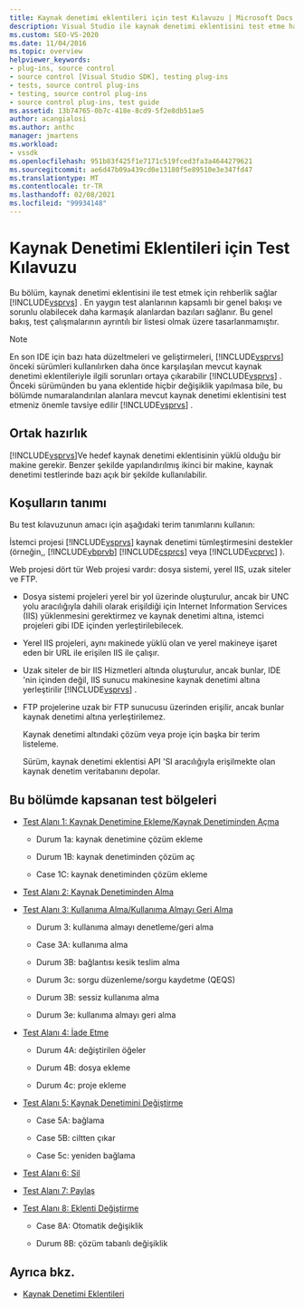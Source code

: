 ```yaml
---
title: Kaynak denetimi eklentileri için test Kılavuzu | Microsoft Docs
description: Visual Studio ile kaynak denetimi eklentisini test etme hakkında bilgi edinin. Bu genel bakışta ortak test bölgeleri bulunur.
ms.custom: SEO-VS-2020
ms.date: 11/04/2016
ms.topic: overview
helpviewer_keywords:
- plug-ins, source control
- source control [Visual Studio SDK], testing plug-ins
- tests, source control plug-ins
- testing, source control plug-ins
- source control plug-ins, test guide
ms.assetid: 13b74765-0b7c-418e-8cd9-5f2e8db51ae5
author: acangialosi
ms.author: anthc
manager: jmartens
ms.workload:
- vssdk
ms.openlocfilehash: 951b83f425f1e7171c519fced3fa3a4644279621
ms.sourcegitcommit: ae6d47b09a439cd0e13180f5e89510e3e347fd47
ms.translationtype: MT
ms.contentlocale: tr-TR
ms.lasthandoff: 02/08/2021
ms.locfileid: "99934148"
---
```

# <a name="test-guide-for-source-control-plug-ins"></a>Kaynak Denetimi Eklentileri için Test Kılavuzu
Bu bölüm, kaynak denetimi eklentisini ile test etmek için rehberlik sağlar [!INCLUDE[vsprvs](../../code-quality/includes/vsprvs_md.md)] . En yaygın test alanlarının kapsamlı bir genel bakışı ve sorunlu olabilecek daha karmaşık alanlardan bazıları sağlanır. Bu genel bakış, test çalışmalarının ayrıntılı bir listesi olmak üzere tasarlanmamıştır.

> [!NOTE]
> En son IDE için bazı hata düzeltmeleri ve geliştirmeleri, [!INCLUDE[vsprvs](../../code-quality/includes/vsprvs_md.md)] önceki sürümleri kullanılırken daha önce karşılaşılan mevcut kaynak denetimi eklentileriyle ilgili sorunları ortaya çıkarabilir [!INCLUDE[vsprvs](../../code-quality/includes/vsprvs_md.md)] . Önceki sürümünden bu yana eklentide hiçbir değişiklik yapılmasa bile, bu bölümde numaralandırılan alanlara mevcut kaynak denetimi eklentisini test etmeniz önemle tavsiye edilir [!INCLUDE[vsprvs](../../code-quality/includes/vsprvs_md.md)] .

## <a name="common-preparation"></a>Ortak hazırlık
 [!INCLUDE[vsprvs](../../code-quality/includes/vsprvs_md.md)]Ve hedef kaynak denetimi eklentisinin yüklü olduğu bir makine gerekir. Benzer şekilde yapılandırılmış ikinci bir makine, kaynak denetimi testlerinde bazı açık bir şekilde kullanılabilir.

## <a name="definition-of-terms"></a>Koşulların tanımı
 Bu test kılavuzunun amacı için aşağıdaki terim tanımlarını kullanın:

 İstemci projesi [!INCLUDE[vsprvs](../../code-quality/includes/vsprvs_md.md)] kaynak denetimi tümleştirmesini destekler (örneğin,, [!INCLUDE[vbprvb](../../code-quality/includes/vbprvb_md.md)] [!INCLUDE[csprcs](../../data-tools/includes/csprcs_md.md)] veya [!INCLUDE[vcprvc](../../code-quality/includes/vcprvc_md.md)] ).

 Web projesi dört tür Web projesi vardır: dosya sistemi, yerel IIS, uzak siteler ve FTP.

- Dosya sistemi projeleri yerel bir yol üzerinde oluşturulur, ancak bir UNC yolu aracılığıyla dahili olarak erişildiği için Internet Information Services (IIS) yüklenmesini gerektirmez ve kaynak denetimi altına, istemci projeleri gibi IDE içinden yerleştirilebilecek.

- Yerel IIS projeleri, aynı makinede yüklü olan ve yerel makineye işaret eden bir URL ile erişilen IIS ile çalışır.

- Uzak siteler de bir IIS Hizmetleri altında oluşturulur, ancak bunlar, IDE 'nin içinden değil, IIS sunucu makinesine kaynak denetimi altına yerleştirilir [!INCLUDE[vsprvs](../../code-quality/includes/vsprvs_md.md)] .

- FTP projelerine uzak bir FTP sunucusu üzerinden erişilir, ancak bunlar kaynak denetimi altına yerleştirilemez.

  Kaynak denetimi altındaki çözüm veya proje için başka bir terim listeleme.

  Sürüm, kaynak denetimi eklentisi API 'SI aracılığıyla erişilmekte olan kaynak denetim veritabanını depolar.

## <a name="test-areas-covered-in-this-section"></a>Bu bölümde kapsanan test bölgeleri

- [Test Alanı 1: Kaynak Denetimine Ekleme/Kaynak Denetiminden Açma](../../extensibility/internals/test-area-1-add-to-open-from-source-control.md)

  - Durum 1a: kaynak denetimine çözüm ekleme

  - Durum 1B: kaynak denetiminden çözüm aç

  - Case 1C: kaynak denetiminden çözüm ekleme

- [Test Alanı 2: Kaynak Denetiminden Alma](../../extensibility/internals/test-area-2-get-from-source-control.md)

- [Test Alanı 3: Kullanıma Alma/Kullanıma Almayı Geri Alma](../../extensibility/internals/test-area-3-check-out-undo-checkout.md)

  - Durum 3: kullanıma almayı denetleme/geri alma

  - Case 3A: kullanıma alma

  - Durum 3B: bağlantısı kesik teslim alma

  - Durum 3c: sorgu düzenleme/sorgu kaydetme (QEQS)

  - Durum 3B: sessiz kullanıma alma

  - Durum 3e: kullanıma almayı geri alma

- [Test Alanı 4: İade Etme](../../extensibility/internals/test-area-4-check-in.md)

  - Durum 4A: değiştirilen öğeler

  - Durum 4B: dosya ekleme

  - Durum 4c: proje ekleme

- [Test Alanı 5: Kaynak Denetimini Değiştirme](../../extensibility/internals/test-area-5-change-source-control.md)

  - Case 5A: bağlama

  - Case 5B: ciltten çıkar

  - Case 5c: yeniden bağlama

- [Test Alanı 6: Sil](../../extensibility/internals/test-area-6-delete.md)

- [Test Alanı 7: Paylaş](../../extensibility/internals/test-area-7-share.md)

- [Test Alanı 8: Eklenti Değiştirme](../../extensibility/internals/test-area-8-plug-in-switching.md)

  - Case 8A: Otomatik değişiklik

  - Durum 8B: çözüm tabanlı değişiklik

## <a name="see-also"></a>Ayrıca bkz.
- [Kaynak Denetimi Eklentileri](../../extensibility/source-control-plug-ins.md)
